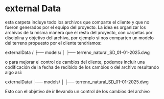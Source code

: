 # external Data

esta carpeta incluye todo los archivos que comparte el cliente y que no fueron generados por el equipo del proyecto.
La idea es organizar los archivos de la misma manera que el resto del proyecto, con carpetas por disciplina y objetivo del archivo, por ejemplo si nos comparten un modelo del terreno propuesto por el cliente tendríamos: 

externalData /
├── models/
│   ├── terreno_natural_SD_01-01-2025.dwg

o para mejorar el control de cambios del cliente, podemos incluir una codificación de la fecha de recibido de los cambios o del archivo resultando algo así:

externalData/
├── models/
│   ├── terreno_natural_SD_01-01-2025.dwg


Esto con el objetivo de ir llevando un control de los cambios del archivo

